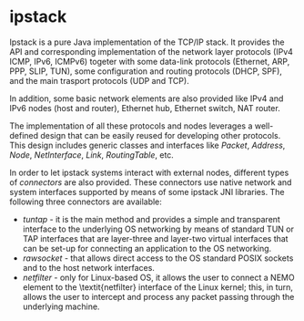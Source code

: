 # ipstack

Ipstack is a pure Java implementation of the TCP/IP stack. It provides the API and corresponding implementation of the network layer protocols (IPv4 ICMP, IPv6, ICMPv6) togeter with some data-link protocols (Ethernet, ARP, PPP, SLIP, TUN), some configuration and routing protocols (DHCP, SPF), and the main trasport protocols (UDP and TCP).

In addition, some basic network elements are also provided like IPv4 and IPv6 nodes (host and router), Ethernet hub, Ethernet switch, NAT router.

The implementation of all these protocols and nodes leverages a well-defined design that can be easily reused for developing other protocols. This design includes generic classes and interfaces like _Packet_, _Address_, _Node_, _NetInterface_, _Link_, _RoutingTable_, etc.

In order to let ipstack systems interact with external nodes,  different types of _connectors_ are also provided. These connectors use native network and system interfaces supported by means of some ipstack JNI libraries. The following three connectors are available:
- _tuntap_ - it is the main method and provides a simple and transparent interface to the underlying OS networking by means of standard TUN or TAP interfaces that are layer-three and layer-two virtual interfaces that can be set-up for connecting an application to the OS networking.
- _rawsocket_ - that allows direct access to the OS standard POSIX sockets and to the host network interfaces.
- _netfilter_ - only for Linux-based OS, it allows the user to connect a NEMO element to the \textit{netfilter} interface of the Linux kernel; this, in turn, allows the user to intercept and process any packet passing through the underlying machine.
